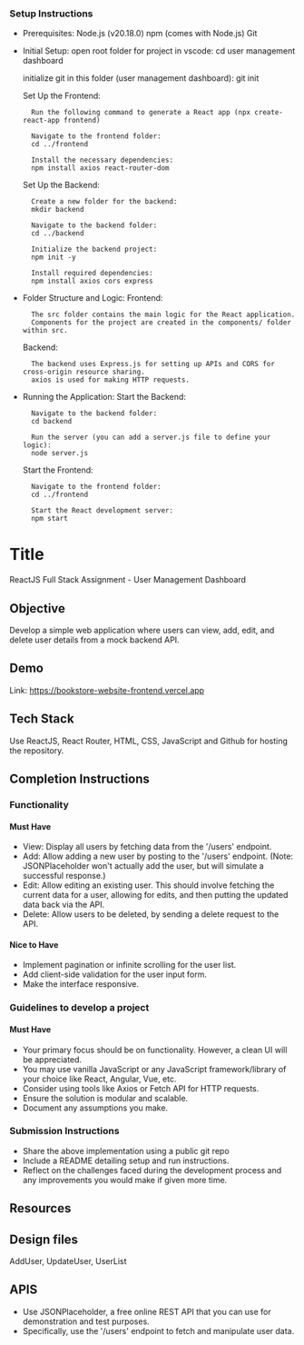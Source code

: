 ### Setup Instructions

* Prerequisites:
	Node.js (v20.18.0)
	npm (comes with Node.js)
	Git

* Initial Setup:
    open root folder for project in vscode:
        cd user management dashboard
    
    initialize git in this folder (user management dashboard):
        git init

    Set Up the Frontend:

        Run the following command to generate a React app (npx create-react-app frontend)

        Navigate to the frontend folder:
        cd ../frontend

        Install the necessary dependencies:
        npm install axios react-router-dom

    Set Up the Backend:

        Create a new folder for the backend:
        mkdir backend

        Navigate to the backend folder:
        cd ../backend

        Initialize the backend project:
	    npm init -y

        Install required dependencies:
	    npm install axios cors express

* Folder Structure and Logic:
    Frontend:

        The src folder contains the main logic for the React application.
		Components for the project are created in the components/ folder within src.

    Backend:

        The backend uses Express.js for setting up APIs and CORS for cross-origin resource sharing.
		axios is used for making HTTP requests.

* Running the Application:
    Start the Backend:

        Navigate to the backend folder:
		cd backend

        Run the server (you can add a server.js file to define your logic):	
		node server.js

    Start the Frontend:

        Navigate to the frontend folder:
		cd ../frontend

        Start the React development server:
		npm start

# Title
ReactJS Full Stack Assignment - User Management Dashboard

## Objective
Develop a simple web application where users can view, add, edit, and delete user details from a mock backend API.

## Demo

Link: https://bookstore-website-frontend.vercel.app

## Tech Stack
Use ReactJS, React Router, HTML, CSS, JavaScript and Github for hosting the repository.

## Completion Instructions

### Functionality
#### Must Have
* View: Display all users by fetching data from the '/users' endpoint.
* Add: Allow adding a new user by posting to the '/users' endpoint. (Note: JSONPlaceholder won't actually add the user, but will simulate a successful response.)
* Edit: Allow editing an existing user. This should involve fetching the current data for a user, allowing for edits, and then putting the updated data back via the API.
* Delete: Allow users to be deleted, by sending a delete request to the API.

#### Nice to Have
* Implement pagination or infinite scrolling for the user list.
* Add client-side validation for the user input form.
* Make the interface responsive.

### Guidelines to develop a project
#### Must Have
* Your primary focus should be on functionality. However, a clean UI will be appreciated.
* You may use vanilla JavaScript or any JavaScript framework/library of your choice like React, Angular, Vue, etc.
* Consider using tools like Axios or Fetch API for HTTP requests.
* Ensure the solution is modular and scalable.
* Document any assumptions you make.

### Submission Instructions
* Share the above implementation using a public git repo
* Include a README detailing setup and run instructions.
* Reflect on the challenges faced during the development process and any improvements you would make if given more time.

## Resources
## Design files
AddUser, UpdateUser, UserList

## APIS
* Use JSONPlaceholder, a free online REST API that you can use for demonstration and test purposes.
* Specifically, use the '/users' endpoint to fetch and manipulate user data.
























        






  



